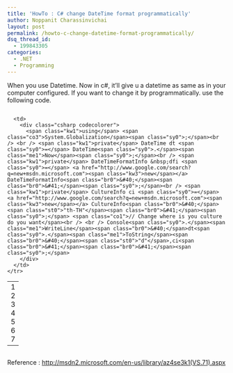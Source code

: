 ```yaml
---
title: 'HowTo : C# change DateTime format programmatically'
author: Noppanit Charassinvichai
layout: post
permalink: /howto-c-change-datetime-format-programmatically/
dsq_thread_id:
  - 199843305
categories:
  - .NET
  - Programming
---
```

When you use Datetime. Now in c#, it&#8217;ll give u a datetime as same as in your computer configured. If you want to change it by programmatically. use the following code.

<div class="codecolorer-container csharp blackboard" style="overflow:auto;white-space:nowrap;width:100%;">
  <table cellspacing="0" cellpadding="0">
    <tr>
      <td class="line-numbers">
        <div>
          1<br />2<br />3<br />4<br />5<br />6<br />7<br />
        </div>
      </td>
      
      <td>
        <div class="csharp codecolorer">
          <span class="kw1">using</span> <span class="co3">System.Globalization</span><span class="sy0">;</span><br /> <br /> <span class="kw1">private</span> DateTime dt <span class="sy0">=</span> DateTime<span class="sy0">.</span><span class="me1">Now</span><span class="sy0">;</span><br /> <span class="kw1">private</span> DateTimeFormatInfo &nbsp;dfi <span class="sy0">=</span> <a href="http://www.google.com/search?q=new+msdn.microsoft.com"><span class="kw3">new</span></a> DateTimeFormatInfo<span class="br0">&#40;</span><span class="br0">&#41;</span><span class="sy0">;</span><br /> <span class="kw1">private</span> CultureInfo ci <span class="sy0">=</span> <a href="http://www.google.com/search?q=new+msdn.microsoft.com"><span class="kw3">new</span></a> CultureInfo<span class="br0">&#40;</span><span class="st0">"th-TH"</span><span class="br0">&#41;</span><span class="sy0">;</span> <span class="co1">// Change where is you culture do you want</span><br /> <br /> Console<span class="sy0">.</span><span class="me1">WriteLine</span><span class="br0">&#40;</span>dt<span class="sy0">.</span><span class="me1">ToString</span><span class="br0">&#40;</span><span class="st0">"d"</span>,ci<span class="br0">&#41;</span><span class="br0">&#41;</span><span class="sy0">;</span>
        </div>
      </td>
    </tr>
  </table>
</div>

<p align="left">
  Reference : <a href="http://msdn2.microsoft.com/en-us/library/az4se3k1%28VS.71%29.aspx">http://msdn2.microsoft.com/en-us/library/az4se3k1(VS.71).aspx </a>
</p>